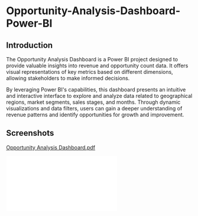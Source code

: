 # Opportunity-Analysis-Dashboard-Power-BI

## Introduction

The Opportunity Analysis Dashboard is a Power BI project designed to provide valuable insights into revenue and opportunity count data. It offers visual representations of key metrics based on different dimensions, allowing stakeholders to make informed decisions.

By leveraging Power BI's capabilities, this dashboard presents an intuitive and interactive interface to explore and analyze data related to geographical regions, market segments, sales stages, and months. Through dynamic visualizations and data filters, users can gain a deeper understanding of revenue patterns and identify opportunities for growth and improvement.

## Screenshots

[Opportunity Analysis Dashboard.pdf](https://github.com/SyedSaifAhmed/Opportunity-Analysis-Dashboard-Power-BI/files/11798530/Opportunity.Analysis.Dashboard.pdf)

![](Opportunity%20Analysis%20Dashboard.pdf)

